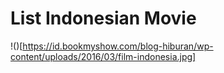 # List Indonesian Movie
!()[https://id.bookmyshow.com/blog-hiburan/wp-content/uploads/2016/03/film-indonesia.jpg]
